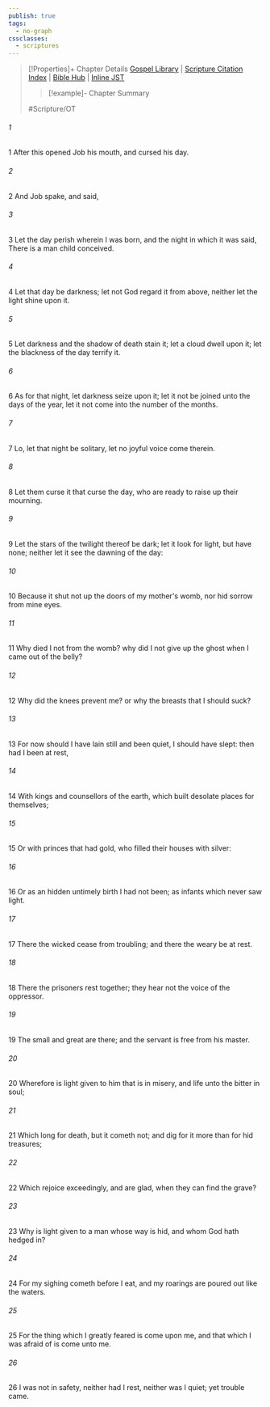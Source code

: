 ```yaml
---
publish: true
tags:
  - no-graph
cssclasses:
  - scriptures
---
```

>[!Properties]+ Chapter Details
>[Gospel Library](https://churchofjesuschrist.org/study/scriptures/ot/job/3?lang=eng)    |    [Scripture Citation Index](https://scriptures.byu.edu/#07603::c07603)    |    [Bible Hub](https://biblehub.com/job/3.htm)    |    [Inline JST](https://scripturetoolbox.com/html/ic/Job/3.html)
>>[!example]- Chapter Summary
>> 
> 
>
>#Scripture/OT
###### 1
1 After this opened Job his mouth, and cursed his day.
###### 2
2 And Job spake, and said,
###### 3
3 Let the day perish wherein I was born, and the night in which it was said, There is a man child conceived.
###### 4
4 Let that day be darkness; let not God regard it from above, neither let the light shine upon it.
###### 5
5 Let darkness and the shadow of death stain it; let a cloud dwell upon it; let the blackness of the day terrify it.
###### 6
6 As for that night, let darkness seize upon it; let it not be joined unto the days of the year, let it not come into the number of the months.
###### 7
7 Lo, let that night be solitary, let no joyful voice come therein.
###### 8
8 Let them curse it that curse the day, who are ready to raise up their mourning.
###### 9
9 Let the stars of the twilight thereof be dark; let it look for light, but have none; neither let it see the dawning of the day:
###### 10
10 Because it shut not up the doors of my mother's womb, nor hid sorrow from mine eyes.
###### 11
11 Why died I not from the womb? why did I not give up the ghost when I came out of the belly?
###### 12
12 Why did the knees prevent me? or why the breasts that I should suck?
###### 13
13 For now should I have lain still and been quiet, I should have slept: then had I been at rest,
###### 14
14 With kings and counsellors of the earth, which built desolate places for themselves;
###### 15
15 Or with princes that had gold, who filled their houses with silver:
###### 16
16 Or as an hidden untimely birth I had not been; as infants which never saw light.
###### 17
17 There the wicked cease from troubling; and there the weary be at rest.
###### 18
18 There the prisoners rest together; they hear not the voice of the oppressor.
###### 19
19 The small and great are there; and the servant is free from his master.
###### 20
20 Wherefore is light given to him that is in misery, and life unto the bitter in soul;
###### 21
21 Which long for death, but it cometh not; and dig for it more than for hid treasures;
###### 22
22 Which rejoice exceedingly, and are glad, when they can find the grave?
###### 23
23 Why is light given to a man whose way is hid, and whom God hath hedged in?
###### 24
24 For my sighing cometh before I eat, and my roarings are poured out like the waters.
###### 25
25 For the thing which I greatly feared is come upon me, and that which I was afraid of is come unto me.
###### 26
26 I was not in safety, neither had I rest, neither was I quiet; yet trouble came.
